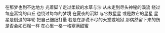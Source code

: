 
在那梦也到不达地方
光着脚丫走过柔软的水草与沙
从未走到尽头神秘的溪流
绕过每座富饶的山丘
也绕过每每的梦境
在夏夜的沉默
与它数星星
或是数它的星星
星星是倒退的年轮
把自己细细打量
若是在那说不尽的天堂或地狱
那偶然留下来的伤
是否会如石榴一样
在心里一格一格塞满甜蜜